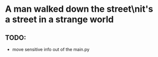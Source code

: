 # A man walked down the street\nit's a street in a strange world

## TODO:
- move sensitive info out of the main.py
